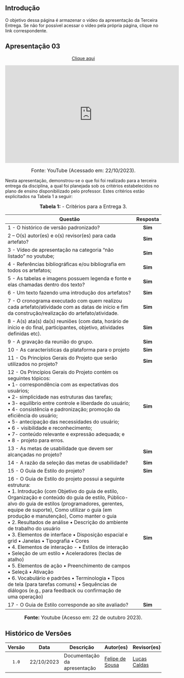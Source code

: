 ## Introdução

O objetivo dessa página é armazenar o vídeo da apresentação da Terceira Entrega. Se não for possível acessar o vídeo pela própria página, clique no link correspondente.

## Apresentação 03

<p style="text-align: center"><a href="https://youtu.be/QzHjqCXLBBQ" target="blanket">Clique aqui</a></p>

<p style="text-align: center"><iframe width="560" height="315" src="https://www.youtube.com/embed/QzHjqCXLBBQ?si=Ey3b-UALxvyePGzO" title="YouTube video player" frameborder="0" allow="accelerometer; autoplay; clipboard-write; encrypted-media; gyroscope; picture-in-picture; web-share" allowfullscreen></iframe></p>

<font size="3"><p style="text-align: center">Fonte: YouTube (Acessado em: 22/10/2023).</p></font>

Nesta apresentação, demonstrou-se o que foi foi realizado para a terceira entrega da disciplina, a qual foi planejada sob os critérios estabelecidos no plano de ensino disponibilizado pelo professor. Estes critérios estão explicitados na Tabela 1 a seguir:


<font size="3"><p style="text-align: center"><b>Tabela 1:</b> - Critérios para a Entrega 3.</p></font>

| Questão | Resposta |
|---|:---:|
|1 - O histórico de versão padronizado?|**Sim** |
|2 – O(s) autor(es) e o(s) revisor(es) para cada artefato?|**Sim** |
|3 - Vídeo de apresentação na categoria “não listado” no youtube;|**Sim** |
|4 - Referências bibliográficas e/ou bibliografia em todos os artefatos;|**Sim** |
|5 - As tabelas e imagens possuem legenda e fonte e elas chamadas dentro dos texto?|**Sim** |
|6 - Um texto fazendo uma introdução dos artefatos?|**Sim** |
|7 - O cronograma executado com quem realizou cada artefato/atividade com as datas de início e fim da construção/realização do artefato/atividade.|**Sim** |
|8 - A(s) ata(s) da(s) reuniões (com data, horário de início e do final, participantes, objetivo, atividades definidas etc).|**Sim** |
|9 - A gravação da reunião do grupo.|**Sim** |
|10 - As características da plataforma para o projeto|**Sim** |
|11 - Os Princípios Gerais do Projeto que serão utilizados no projeto?|**Sim** |
|12 - Os Princípios Gerais do Projeto contém os seguintes tópicos: </br> • 1- correspondência com as expectativas dos usuários; </br>• 2- simplicidade nas estruturas das tarefas;</br>• 3- equilíbrio entre controle e liberdade do usuário;</br>• 4- consistência e padronização; promoção da eficiência do usuário;</br>• 5- antecipação das necessidades do usuário;</br>• 6 - visibilidade e reconhecimento;</br>• 7- conteúdo relevante e expressão adequada; e</br>• 8 - projeto para erros.|**Sim** |
|13 - As metas de usabilidade que devem ser alcançadas no projeto?|**Sim** |
|14 - A razão da seleção das metas de usabilidade?|**Sim** |
|15 - O Guia de Estilo do projeto?|**Sim** |
|16 - O Guia de Estilo do projeto possui a seguinte estrutura:</br>• 1. Introdução (com Objetivo do guia de estilo, Organização e conteúdo do guia de estilo, Público-alvo do guia de estilos (programadores, gerentes, equipe de suporte), Como utilizar o guia (em produção e manutenção), Como manter o guia </br>• 2. Resultados de análise • Descrição do ambiente de trabalho do usuário </br>• 3. Elementos de interface • Disposição espacial e grid • Janelas • Tipografia • Cores </br>• 4. Elementos de interação - • Estilos de interação • Seleção de um estilo • Aceleradores (teclas de atalho) </br>• 5. Elementos de ação • Preenchimento de campos • Seleçã • Ativação </br>• 6. Vocabulário e padrões • Terminologia • Tipos de tela (para tarefas comuns) • Sequências de diálogos (e.g., para feedback ou confirmação de uma operação)|**Sim** |
|17 - O Guia de Estilo corresponde ao site avaliado?|**Sim** |

<font size="3"><p style="text-align: center"><b>Fonte:</b> Youtube (Acesso em: 22 de outubro 2023).</p></font>

## Histórico de Versões

| Versão | Data       | Descrição                    | Autor(es)                                     | Revisor(es) |
| :------: | :----------: | ---------------------------- | --------------------------------------------- | ----------- |
| `1.0`    | 22/10/2023 | Documentação da apresentação | [Felipe de Sousa](https://github.com/fsousac) | [Lucas Caldas](https://github.com/lucascaldasb)

